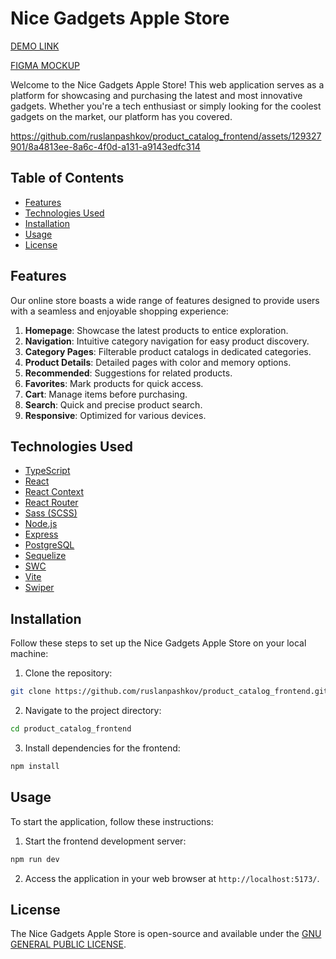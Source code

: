 # Nice Gadgets Apple Store

[DEMO LINK](https://product-catalog-frontend-ruby.vercel.app/)

[FIGMA MOCKUP](<https://www.figma.com/file/T5ttF21UnT6RRmCQQaZc6L/Phone-catalog-(V2)-Original?type=design&node-id=0-1&mode=design&t=NP3TpMmy0h9Usmnb-0>)

Welcome to the Nice Gadgets Apple Store! This web application serves as a platform for showcasing and purchasing the latest and most innovative gadgets. Whether you're a tech enthusiast or simply looking for the coolest gadgets on the market, our platform has you covered.

https://github.com/ruslanpashkov/product_catalog_frontend/assets/129327901/8a4813ee-8a6c-4f0d-a131-a9143edfc314

## Table of Contents

- [Features](#features)
- [Technologies Used](#technologies-used)
- [Installation](#installation)
- [Usage](#usage)
- [License](#license)

## Features

Our online store boasts a wide range of features designed to provide users with a seamless and enjoyable shopping experience:

1. **Homepage**: Showcase the latest products to entice exploration.
2. **Navigation**: Intuitive category navigation for easy product discovery.
3. **Category Pages**: Filterable product catalogs in dedicated categories.
4. **Product Details**: Detailed pages with color and memory options.
5. **Recommended**: Suggestions for related products.
6. **Favorites**: Mark products for quick access.
7. **Cart**: Manage items before purchasing.
8. **Search**: Quick and precise product search.
9. **Responsive**: Optimized for various devices.

## Technologies Used

- [TypeScript](https://www.typescriptlang.org/)
- [React](https://reactjs.org/)
- [React Context](https://reactjs.org/docs/context.html)
- [React Router](https://reactrouter.com/)
- [Sass (SCSS)](https://sass-lang.com/)
- [Node.js](https://nodejs.org/)
- [Express](https://expressjs.com/)
- [PostgreSQL](https://www.postgresql.org/)
- [Sequelize](https://sequelize.org/)
- [SWC](https://swc.rs/)
- [Vite](https://vitejs.dev/)
- [Swiper](https://swiperjs.com/)

## Installation

Follow these steps to set up the Nice Gadgets Apple Store on your local machine:

1. Clone the repository:

```bash
git clone https://github.com/ruslanpashkov/product_catalog_frontend.git
```

2. Navigate to the project directory:

```bash
cd product_catalog_frontend
```

3. Install dependencies for the frontend:

```bash
npm install
```

## Usage

To start the application, follow these instructions:

1. Start the frontend development server:

```bash
npm run dev
```

2. Access the application in your web browser at `http://localhost:5173/`.

## License

The Nice Gadgets Apple Store is open-source and available under the [GNU GENERAL PUBLIC LICENSE](LICENSE).
